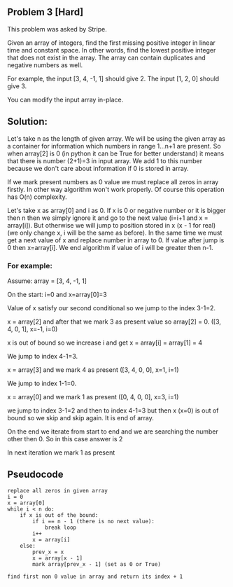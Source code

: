 ## Problem 3 [Hard]
This problem was asked by Stripe.

Given an array of integers, find the first missing positive integer in linear time and constant space. In other words, find the lowest positive integer that does not exist in the array. The array can contain duplicates and negative numbers as well.

For example, the input [3, 4, -1, 1] should give 2. The input [1, 2, 0] should give 3.

You can modify the input array in-place.

## Solution:
Let's take n as the length of given array. We will be using the given array as a container for information which numbers
in range 1...n+1 are present. So when array[2] is 0 (in python it can be True for better understand) it means that there is number (2+1)=3 in input array.
We add 1 to this number because we don't care about information if 0 is stored in array.

If we mark present numbers as 0 value we must replace all zeros in array firstly. In other way algorithm won't work properly.
Of course this operation has O(n) complexity.

Let's take x as array[0] and i as 0. If x is 0 or negative number or it is bigger then n then we simply ignore it and go to the next 
value (i=i+1 and x = array[i]). But otherwise we will jump to position stored in x (x - 1 for real) (we only change x, i will be the same as before). In the same time we must get a next value of x and replace number in array to 0.
If value after jump is 0 then x=array[i].
We end algorithm if value of i will be greater then n-1.

### For example:
Assume: array = [3, 4, -1, 1]

On the start: i=0 and x=array[0]=3

Value of x satisfy our second conditional so we jump to the index 3-1=2.

x = array[2] and after that we mark 3 as present value so array[2] = 0. ([3, 4, 0, 1], x=-1, i=0)

x is out of bound so we increase i and get x = array[i] = array[1] = 4

We jump to index 4-1=3.

x = array[3] and we mark 4 as present ([3, 4, 0, 0], x=1, i=1)

We jump to index 1-1=0.

x = array[0] and we mark 1 as present ([0, 4, 0, 0], x=3, i=1)

we jump to index 3-1=2 and then to index 4-1=3 but then x (x=0) is out of bound so we skip and skip again. It is end of array.

On the end we iterate from start to end and we are searching the number other then 0. So in this case answer is 2

In next iteration we mark 1 as present 
## Pseudocode
```
replace all zeros in given array
i = 0
x = array[0]
while i < n do:
    if x is out of the bound:
        if i == n - 1 (there is no next value):
            break loop
        i++
        x = array[i]
    else:
        prev_x = x
        x = array[x - 1]
        mark array[prev_x - 1] (set as 0 or True)

find first non 0 value in array and return its index + 1     
```